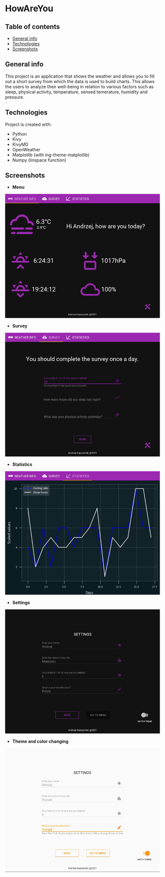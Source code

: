 # HowAreYou
## Table of contents
* [General info](#general-info)
* [Technologies](#technologies)
* [Screenshots](#screenshots)

## General info
This project is an application that shows the weather and allows you to fill out a short survey from which the data is used to build charts. 
This allows the users to analyze their well-being in relation to various factors such as sleep, physical activity, temperature, sensed temerature, humidity and pressure.
	
## Technologies
Project is created with:
* Python
* Kivy
* KivyMD
* OpenWeather
* Matplotlib (with ing-theme-matplotlib)
* Numpy (linspace function)


## Screenshots
* **Menu**


![](additional/menu_d.jpg)

* **Survey**


![](additional/survey_d.jpg)

* **Statistics**


![](additional/statistics_d.jpg)

* **Settings**


![](additional/settings_d.jpg)

* **Theme and color changing**


![](additional/light.jpg)

